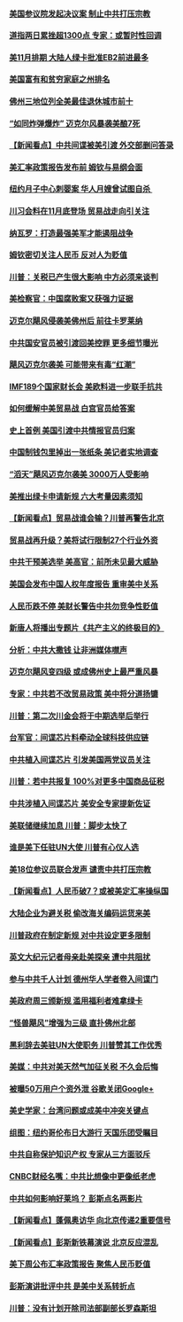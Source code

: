 #### [美国参议院发起决议案 制止中共打压宗教](../pages/nsc412/n10777584.md?t=10120634) 

#### [道指两日累挫超1300点 专家：或暂时性回调](../pages/nsc412/n10777885.md?t=10120634) 

#### [美11月排期 大陆人绿卡批准EB2前进最多](../pages/nsc412/n10777900.md?t=10120634) 

#### [美国富有和贫穷家庭之州排名](../pages/nsc412/n10777911.md?t=10120634) 

#### [佛州三地位列全美最佳退休城市前十](../pages/nsc412/n10777888.md?t=10120634) 

#### [“如同炸弹爆炸” 迈克尔风暴袭美酿7死](../pages/nsc412/n10777806.md?t=10120634) 

#### [【新闻看点】中共间谍被美引渡 外交部删问答录](../pages/nsc412/n10777155.md?t=10120634) 

#### [美汇率政策报告发布前 姆钦与易纲会面](../pages/nsc412/n10777156.md?t=10120634) 

#### [纽约月子中心刺婴案 华人月嫂曾试图自杀 ](../pages/nsc412/n10777493.md?t=10120634) 

#### [川习会料在11月底登场 贸易战走向引关注](../pages/nsc412/n10777468.md?t=10120634) 

#### [纳瓦罗：打造最强美军才能遏阻战争](../pages/nsc412/n10777382.md?t=10120634) 

#### [姆钦密切关注人民币 反对人为贬值](../pages/nsc412/n10777297.md?t=10120634) 

#### [川普：关税已产生很大影响 中方必须来谈判](../pages/nsc412/n10777141.md?t=10120634) 

#### [美检察官：中国腐败案又获强力证据](../pages/nsc412/n10777118.md?t=10120634) 

#### [迈克尔飓风侵袭美佛州后 前往卡罗莱纳](../pages/nsc412/n10777049.md?t=10120634) 

#### [中共国安官员被引渡回美控罪 更多细节曝光](../pages/nsc412/n10775561.md?t=10120634) 

#### [飓风迈克尔袭美 可能带来有毒“红潮”](../pages/nsc412/n10776149.md?t=10120634) 

#### [IMF189个国家财长会 美欧料进一步联手抗共](../pages/nsc412/n10775397.md?t=10120634) 

#### [如何缓解中美贸易战 白宫官员给答案](../pages/nsc412/n10775590.md?t=10120634) 

#### [史上首例 美国引渡中共情报官员归案](../pages/nsc412/n10775224.md?t=10120634) 

#### [中国制钱包里掉出一张纸条 美记者实地调查](../pages/nsc412/n10775105.md?t=10120634) 

#### [“滔天”飓风迈克尔袭美 3000万人受影响](../pages/nsc412/n10775248.md?t=10120634) 

#### [美推出绿卡申请新规 六大考量因素须知](../pages/nsc412/n10774920.md?t=10120634) 

#### [【新闻看点】贸易战谁会输？川普再警告北京](../pages/nsc412/n10774769.md?t=10120634) 

#### [贸易战再升级？美将试行限制27个行业外资](../pages/nsc412/n10774978.md?t=10120634) 

#### [中共干预美选举 美高官：前所未见最大威胁](../pages/nsc412/n10774924.md?t=10120634) 

#### [美国会发布中国人权年度报告 重审美中关系](../pages/nsc412/n10774917.md?t=10120634) 

#### [人民币跌不停 美财长警告中共勿竞争性贬值](../pages/nsc412/n10774778.md?t=10120634) 

#### [新唐人将播出专题片《共产主义的终极目的》](../pages/nsc412/n10767004.md?t=10120634) 

#### [分析：中共大撒钱 让非洲媒体噤声](../pages/nsc412/n10772349.md?t=10120634) 

#### [迈克尔飓风变四级 或成佛州史上最严重风暴](../pages/nsc412/n10774142.md?t=10120634) 

#### [专家：中共若不改贸易政策 美中将分道扬镳](../pages/nsc412/n10773996.md?t=10120634) 

#### [川普：第二次川金会将于中期选举后举行](../pages/nsc412/n10773708.md?t=10120634) 

#### [台军官：间谍芯片料牵动全球科技供应链](../pages/nsc412/n10772822.md?t=10120634) 

#### [中共植入间谍芯片 引发美国两党议员关注](../pages/nsc412/n10773424.md?t=10120634) 

#### [川普：若中共报复 100%对更多中国商品征税](../pages/nsc412/n10773067.md?t=10120634) 

#### [中共涉植入间谍芯片 美安全专家提新佐证](../pages/nsc412/n10773174.md?t=10120634) 

#### [美联储继续加息 川普：脚步太快了](../pages/nsc412/n10773095.md?t=10120634) 

#### [谁是美下任驻UN大使 川普有心仪人选](../pages/nsc412/n10772974.md?t=10120634) 

#### [美18位参议员联合发声 谴责中共打压宗教](../pages/nsc412/n10767290.md?t=10120634) 

#### [【新闻看点】人民币破7？或被美定汇率操纵国](../pages/nsc412/n10772384.md?t=10120634) 

#### [大陆企业为避关税 偷改海关编码运货来美](../pages/nsc412/n10772734.md?t=10120634) 

#### [川普政府在制定新规 对中共设定更多限制](../pages/nsc412/n10772785.md?t=10120634) 

#### [英文大纪元记者母亲赴美探亲 遭中共阻扰](../pages/nsc412/n10772575.md?t=10120634) 

#### [参与中共千人计划 德州华人学者卷入间谍门](../pages/nsc412/n10772595.md?t=10120634) 

#### [美政府周三颁新规 滥用福利者难拿绿卡](../pages/nsc412/n10772436.md?t=10120634) 

#### [“怪兽飓风”增强为三级 直扑佛州北部](../pages/nsc412/n10772352.md?t=10120634) 

#### [黑利辞去美驻UN大使职务 川普赞其工作优秀](../pages/nsc412/n10772371.md?t=10120634) 

#### [美媒：中共对美天然气加征关税 不久会后悔](../pages/nsc412/n10771687.md?t=10120634) 

#### [被曝50万用户个资外泄 谷歌关闭Google+](../pages/nsc412/n10770839.md?t=10120634) 

#### [美史学家：台湾问题或成美中冲突关键点](../pages/nsc412/n10771318.md?t=10120634) 

#### [组图：纽约哥伦布日大游行 天国乐团受瞩目](../pages/nsc412/n10770597.md?t=10120634) 

#### [中共自称保护知识产权 专家从三方面驳斥](../pages/nsc412/n10770284.md?t=10120634) 

#### [CNBC财经名嘴：中共比想像中更像纸老虎](../pages/nsc412/n10770794.md?t=10120634) 

#### [中共如何影响好莱坞？ 彭斯点名两影片](../pages/nsc412/n10751048.md?t=10120634) 

#### [【新闻看点】蓬佩奥访华 向北京传递2重要信号](../pages/nsc412/n10770311.md?t=10120634) 

#### [【新闻看点】彭斯新铁幕演说 北京反应混乱](../pages/nsc412/n10770106.md?t=10120634) 

#### [美下周公布汇率政策报告 聚焦人民币贬值](../pages/nsc412/n10770338.md?t=10120634) 

#### [彭斯演讲批评中共 是美中关系转折点](../pages/nsc412/n10770135.md?t=10120634) 

#### [川普：没有计划开除司法部副部长罗森斯坦](../pages/nsc412/n10770158.md?t=10120634) 

